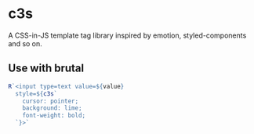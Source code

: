 # c3s

A CSS-in-JS template tag library inspired by emotion, styled-components and so on.

## Use with brutal

```JavaScript
R`<input type=text value=${value}
  style=${c3s`
    cursor: pointer;
    background: lime;
    font-weight: bold;
  `}>`
```
  
  
